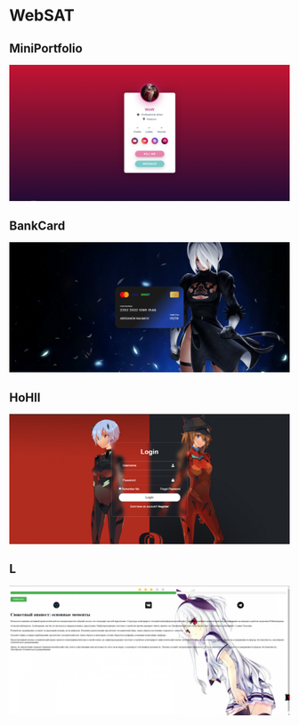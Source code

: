 <h1>WebSAT</h1>

<h2>MiniPortfolio</h2>
<img src="MiniPortfolio/15.png">

<h2>BankCard</h2>
<img src="BankCard/Os.png">

<h2>HoHlI</h2>
<img src="HoHlI/15.png">

<h2>L</h2>
<img src="L/15.png">


